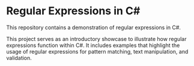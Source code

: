 # Regular Expressions in C#

This repository contains a demonstration of regular expressions in C#.

This project serves as an introductory showcase to illustrate how regular expressions function within C#. It includes examples that highlight the usage of regular expressions for pattern matching, text manipulation, and validation.
